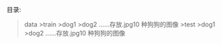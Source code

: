 目录:
>data
    >train
        >dog1
        >dog2
        ......存放.jpg10 种狗狗的图像
    >test
        >dog1
        >dog2
        ......存放.jpg10 种狗狗的图像